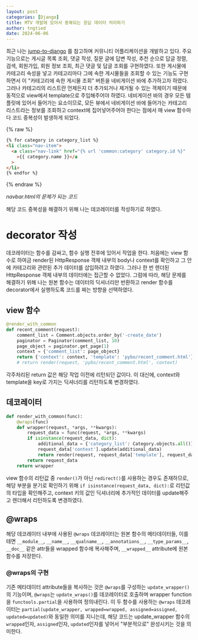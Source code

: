 ```yaml
---
layout: post
categories: [Django]
title: MTV 개발에 있어서 중복되는 응답 데이터 처리하기
author: tngtied
date: 2024-06-06
---
```


최근 나는 [jump-to-django](https://wikidocs.net/book/4223) 를 참고하며 커뮤니티 어플리케이션을 개발하고 있다. 주요 기능으로는 게시글 목록 조회, 댓글 작성, 질문 글에 답변 작성, 추천 순으로 답글 정렬, 검색, 회원가입, 회원 정보 조회, 최근 댓글 및 답글 조회를 구현하였다.
또한 게시물에 카테고리 속성을 넣고 카테고리마다 그에 속한 게시물들을 조회할 수 있는 기능도 구현하면서 이 "카테고리에 속한 게시물 조회" 버튼을 네비게이션 바에 추가하고자 하였다. 그러나 카테고리의 리스트란 언제든지 더 추가되거나 제거될 수 있는 객체이기 때문에 동적으로 view에서 template으로 주입해주어야 하였다. 네비게이션 바의 경우 모든 템플릿에 있어서 들어가는 요소이므로, 모든 뷰에서 네비게이션 바에 들어가는 카테고리 리스트라는 정보를 조회하고 context에 집어넣어주어야 한다는 점에서 매 view 함수마다 코드 중복성이 발생하게 되었다.

{% raw %}

```html
{% for category in category_list %}
<li class="nav-item">
  <a class="nav-link" href="{% url 'common:category' category.id %}"
    >{{ category.name }}</a
  >
</li>
{% endfor %}
```

{% endraw %}

_navbar.html의 문제가 되는 코드_

해당 코드 중복성을 해결하기 위해 나는 데코레이터를 작성하기로 하였다.

# decorator 작성

데코레이터는 함수를 감싸고, 함수 실행 전후에 있어서 작업을 한다. 처음에는 view 함수로 하여금 render된 HttpResponse 객체 내부의 body나 context를 확인하고 그 안에 카테고리와 관련된 추가 데이터를 삽입하려고 하였다. 그러나 한 번 렌더된 HttpResponse 객체 내부의 데이터에는 접근할 수 없었다.
그럼에 따라, 해당 문제를 해결하기 위해 나는 원본 함수는 데이터의 딕셔너리만 반환하고 render 함수를 decorator에서 실행하도록 코드를 짜는 방향을 선택하였다.

## view 함수

```python
@render_with_common
def recent_comment(request):
    comment_list = Comment.objects.order_by('-create_date')
    paginator = Paginator(comment_list, 10)
    page_object = paginator.get_page(1)
    context = {'comment_list': page_object}
    return {'context': context, 'template': 'pybo/recent_comment.html'}
    # return render(request, 'pybo/recent_comment.html', context)
```

각주처리된 return 값은 해당 작업 이전에 리턴되던 값이다. 이 대신에, context와 template을 key로 가지는 딕셔너리를 리턴하도록 변경하였다.

## 데코레이터

```python
def render_with_common(func):
    @wraps(func)
    def wrapper(request, *args, **kwargs):
        request_data = func(request, *args, **kwargs)
        if isinstance(request_data, dict):
            additional_data = {'category_list': Category.objects.all()}
            request_data['context'].update(additional_data)
            return render(request, request_data['template'], request_data['context'])
        return request_data
    return wrapper
```

view 함수의 리턴값 중 `render()`가 아닌 `redirect()`를 사용하는 경우도 존재하므로, 해당 부분을 분기로 확인하기 위해 `if isinstance(request_data, dict):`로 리턴값의 타입을 확인해주고, context 키의 값인 딕셔너리에 추가적인 데이터를 update해주고 렌더해서 리턴하도록 변경하였다.

## @wraps

해당 데코레이터 내부에 사용된 `@wraps` 데코레이터는 원본 함수의 메타데이터들, 이를테면 `__module__`, `__name__`, `__qualname__`, `__annotations__`, `__type_params__`, `__doc__` 같은 attr들을 wrapped 함수에 복사해주며, `__wrapped__` attribute에 원본 함수를 저장한다.

### @wraps의 구현

기존 메타데이터 attribute들을 복사하는 것은 `@wraps`를 구성하는 `update_wrapper()`의 기능이며, `@wraps`는 `update_wraps()`를 데코레이터로 호출하며 wrapper function을 `functools.partial`을 사용하여 정의내린다. 이 두 함수를 사용하는 `@wraps` 데코레이터는 `partial(update_wrapper, wrapped=wrapped, assigned=assigned, updated=updated)`와 동일한 의미를 지니는데, 해당 코드는 update_wrapper 함수의 `wrapped`인자, `assigned`인자, `updated`인자를 넣어서 "부분적으로" 완성시키는 것을 의미한다.
